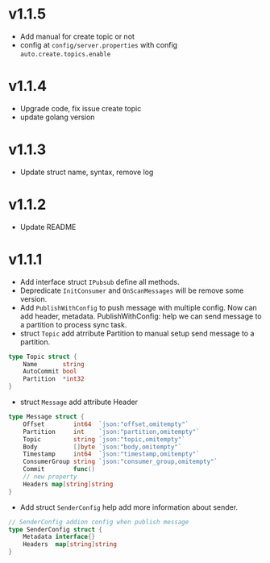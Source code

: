 # v1.1.5
- Add manual for create topic or not
- config at `config/server.properties` with config `auto.create.topics.enable`
# v1.1.4
- Upgrade code, fix issue create topic
- update golang version
# v1.1.3
- Update struct name, syntax, remove log
# v1.1.2
- Update README
# v1.1.1
- Add interface struct `IPubsub` define all methods.
- Depredicate `InitConsumer` and `OnScanMessages` will be remove some version.
- Add `PublishWithConfig` to push message with multiple config. Now can add header, metadata.
PublishWithConfig: help we can send message to a partition to process sync task.
- struct `Topic` add atrribute Partition to manual setup send message to a partition.
```go
type Topic struct {
	Name       string
	AutoCommit bool
	Partition  *int32
}
```
- struct `Message` add attribute Header
``` go
type Message struct {
	Offset        int64  `json:"offset,omitempty"`
	Partition     int    `json:"partition,omitempty"`
	Topic         string `json:"topic,omitempty"`
	Body          []byte `json:"body,omitempty"`
	Timestamp     int64  `json:"timestamp,omitempty"`
	ConsumerGroup string `json:"consumer_group,omitempty"`
	Commit        func()
	// new property
	Headers map[string]string
}
```
- Add struct `SenderConfig` help add more information about sender.
```go
// SenderConfig addion config when publish message
type SenderConfig struct {
	Metadata interface{}
	Headers  map[string]string
}
```